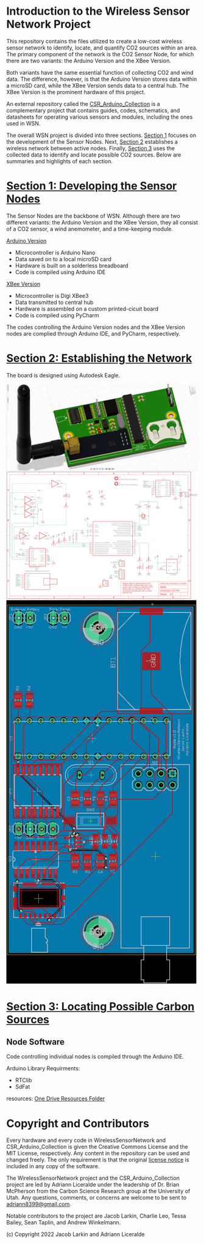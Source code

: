 # Introduction to the Wireless Sensor Network Project
This repository contains the files utilized to create a low-cost wireless sensor network to identify, locate, and quantify CO2 sources within an area. The primary component of the network is the CO2 Sensor Node, for which there are two variants: the Arduino Version and the XBee Version. 

Both variants have the same essential function of collecting CO2 and wind data. The difference, however, is that the Arduino Version stores data within a microSD card, while the XBee Version sends data to a central hub. The XBee Version is the prominent hardware of this project.

An external repository called the [CSR_Arduino_Collection](https://github.com/RiceAllDay22/CSR_Arduino_Collection) is a complementary project that contains guides, codes, schematics, and datasheets for operating various sensors and modules, including the ones used in WSN. 

The overall WSN project is divided into three sections. [Section 1](https://github.com/RiceAllDay22/WirelessSensorNetwork/tree/master/Section1-Prototyping) focuses on the development of the Sensor Nodes. Next, [Section 2](https://github.com/RiceAllDay22/WirelessSensorNetwork/tree/master/Section2-Networking) establishes a wireless network between active nodes. Finally, [Section 3](https://github.com/RiceAllDay22/WirelessSensorNetwork/tree/master/Section3-Detecting) uses the collected data to identify and locate possible CO2 sources. Below are summaries and highlights of each section. 

# [Section 1: Developing the Sensor Nodes](https://github.com/RiceAllDay22/WirelessSensorNetwork/tree/master/Section1-Prototyping)
The Sensor Nodes are the backbone of WSN. Although there are two different variants: the Arduino Version and the XBee Version, they all consist of a CO2 sensor, a wind anemometer, and a time-keeping module.

[Arduino Version](https://github.com/jkub6/WirelessSensorNetwork/tree/master/Section1-ArduinoVersion) 
- Microcontroller is Arduino Nano
- Data saved on to a local microSD card
- Hardware is built on a solderless breadboard
- Code is compiled using Arduino IDE <br>

[XBee Version](https://github.com/jkub6/WirelessSensorNetwork/tree/master/Section2-XBeeVersion)
- Microcontroller is Digi XBee3
- Data transmitted to central hub
- Hardware is assembled on a custom printed-cicuit board
- Code is compiled using PyCharm

The codes controlling the Arduino Version nodes and the XBee Version nodes are complied through Arduino IDE, and PyCharm, respectively.

# [Section 2: Establishing the Network](https://github.com/RiceAllDay22/WirelessSensorNetwork/tree/master/Section2-Networking)

The board is designed using Autodesk Eagle.

![Node step](Collection/Node/Hardware/Node_step.png)  
![Node schematic](Collection/Node/Hardware/Node_sch.png)  
![Node board](Collection/Node/Hardware/Node_brd.png)  


# [Section 3: Locating Possible Carbon Sources](https://github.com/RiceAllDay22/WirelessSensorNetwork/tree/master/Section3-Detecting)
## Node Software
Code controlling individual nodes is compiled through the Arduino IDE.

Arduino Library Requirments:
 - RTClib
 - SdFat

resources:
[One Drive Resources Folder](https://uofutah-my.sharepoint.com/:f:/g/personal/u1010401_umail_utah_edu/Ekx1kX9h63tNoVFmzbePeowB8LEIOgGHBQhFq369KU12vQ?e=vul3PO)

# Copyright and Contributors
Every hardware and every code in WirelessSensorNetwork and CSR_Arduino_Collection is given the Creative Commons License and the MIT License, respectively. Any content in the repository can be used and changed freely. The only requirement is that the original [license notice](https://github.com/jkub6/WirelessSensorNetwork/blob/master/LICENSE.md) is included in any copy of the software. 

The WirelessSensorNetwork project and the CSR_Arduino_Collection project are led by Adriann Liceralde under the leadership of Dr. Brian McPherson from the Carbon Science Research group at the University of Utah. Any questions, comments, or concerns are welcome to be sent to adriann8399@gmail.com.

Notable contributors to the project are Jacob Larkin, Charlie Leo, Tessa Bailey, Sean Taplin, and Andrew Winkelmann.

(c) Copyright 2022 Jacob Larkin and Adriann Liceralde
